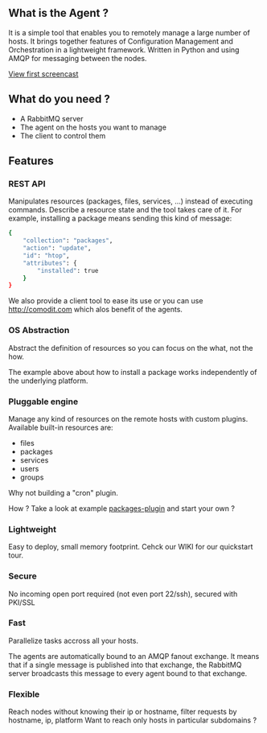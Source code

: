 ## What is the Agent ?
It is a simple tool that enables you to remotely manage a large number of hosts.  It brings
together features of Configuration Management and Orchestration in a
lightweight framework.  Written in Python and using AMQP for messaging between
the nodes.

[View first screencast](http://www.youtube.com/watch?v=SrXDTZJLeGg)

## What do you need ?
* A RabbitMQ server
* The agent on the hosts you want to manage
* The client to control them

## Features
### REST API
Manipulates resources (packages, files, services, ...) instead of executing commands.
Describe a resource state and the tool takes care of it.
For example, installing a package means sending this kind of message:

```bash
{
    "collection": "packages",
    "action": "update",
    "id": "htop",
    "attributes": {
        "installed": true
    }
}
```

We also provide a client tool to ease its use or you can use http://comodit.com which alos benefit of the agents.


### OS Abstraction
Abstract the definition of resources so you can focus on the what, not the how.

The example above about how to install a package works independently of the underlying platform.

### Pluggable engine
Manage any kind of resources on the remote hosts with custom plugins. Available built-in resources are:
* files
* packages
* services
* users
* groups

Why not building a "cron" plugin.

How ? Take a look at example [packages-plugin](https://github.com/comodit/synapse-agent/tree/master/synapse/resources/packages-plugin) and start your own ?

### Lightweight
Easy to deploy, small memory footprint. Cehck our WIKI for our quickstart tour.

### Secure
No incoming open port required (not even port 22/ssh), secured with PKI/SSL

### Fast 
Parallelize tasks accross all your hosts.

The agents are automatically bound to an AMQP fanout exchange. It means that if a
single message is published into that exchange, the RabbitMQ server broadcasts
this message to every agent bound to that exchange.

### Flexible 
Reach nodes without knowing their ip or hostname, filter requests by hostname, ip, platform
Want to reach only hosts in particular subdomains ?
